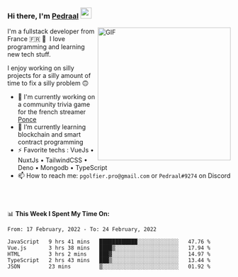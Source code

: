 ### Hi there, I'm <a href="https://pedraal.dev" target="_blank">Pedraal</a> <img src="https://media.giphy.com/media/hvRJCLFzcasrR4ia7z/giphy.gif" width="25px">
<img align="right" alt="GIF" src="https://pedraal.dev/avatar.png" width="300" height="300" />

I'm a fullstack developer from France 🇫🇷 🥖 &nbsp;I love programming and learning new
tech stuff.

I enjoy working on silly projects for a silly amount of time to fix a silly problem 🙃

- 🔭  I'm currently working on a community trivia game for the french streamer <a href="https://twitch.tv/ponce" target="_blank">Ponce</a>
- 🌱 I’m currently learning blockchain and smart contract programming
- ⚡ Favorite techs : VueJs &bull; NuxtJs &bull; TailwindCSS &bull; Deno &bull; Mongodb &bull; TypeScript
- 📫 How to reach me: `pgolfier.pro@gmail.com` or `Pedraal#9274` on Discord

<br>
<br>

📊 **This Week I Spent My Time On:**
<!--START_SECTION:waka-->
```text
From: 17 February, 2022 - To: 24 February, 2022

JavaScript   9 hrs 41 mins   ████████████░░░░░░░░░░░░░   47.76 % 
Vue.js       3 hrs 38 mins   ████▒░░░░░░░░░░░░░░░░░░░░   17.94 % 
HTML         3 hrs 2 mins    ███▓░░░░░░░░░░░░░░░░░░░░░   14.97 % 
TypeScript   2 hrs 43 mins   ███▒░░░░░░░░░░░░░░░░░░░░░   13.44 % 
JSON         23 mins         ▒░░░░░░░░░░░░░░░░░░░░░░░░   01.92 % 
```
<!--END_SECTION:waka-->
